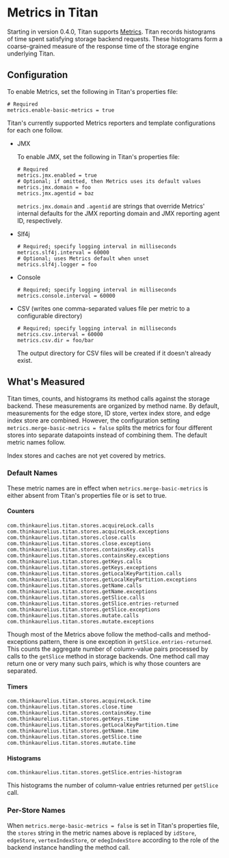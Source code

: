 # Metrics in Titan

Starting in version 0.4.0, Titan supports [Metrics](http://metrics.codahale.com/).  Titan records histograms of time spent satisfying storage backend requests.  These histograms form a coarse-grained measure of the response time of the storage engine underlying Titan.

## Configuration

To enable Metrics, set the following in Titan's properties file:

```
# Required
metrics.enable-basic-metrics = true
```

Titan's currently supported Metrics reporters and template configurations for each one follow.

* JMX

  To enable JMX, set the following in Titan's properties file:
  ```
  # Required
  metrics.jmx.enabled = true
  # Optional; if omitted, then Metrics uses its default values
  metrics.jmx.domain = foo
  metrics.jmx.agentid = baz
  ```

  `metrics.jmx.domain` and `.agentid` are strings that override Metrics' internal defaults for the JMX reporting domain and JMX reporting agent ID, respectively.

* Slf4j

  ```
  # Required; specify logging interval in milliseconds
  metrics.slf4j.interval = 60000
  # Optional; uses Metrics default when unset
  metrics.slf4j.logger = foo
  ```

* Console

  ```
  # Required; specify logging interval in milliseconds
  metrics.console.interval = 60000
  ```

* CSV (writes one comma-separated values file per metric to a configurable directory)

  ```
  # Required; specify logging interval in milliseconds
  metrics.csv.interval = 60000
  metrics.csv.dir = foo/bar
  ```

  The output directory for CSV files will be created if it doesn't already exist.

## What's Measured

Titan times, counts, and histograms its method calls against the storage backend.  These measurements are organized by method name.  By default, measurements for the edge store, ID store, vertex index store, and edge index store are combined.  However, the configuration setting `metrics.merge-basic-metrics = false` splits the metrics for four different stores into separate datapoints instead of combining them.  The default metric names follow.

Index stores and caches are not yet covered by metrics.

### Default Names

These metric names are in effect when `metrics.merge-basic-metrics` is either absent from Titan's properties file or is set to true.

#### Counters

```
com.thinkaurelius.titan.stores.acquireLock.calls
com.thinkaurelius.titan.stores.acquireLock.exceptions
com.thinkaurelius.titan.stores.close.calls
com.thinkaurelius.titan.stores.close.exceptions
com.thinkaurelius.titan.stores.containsKey.calls
com.thinkaurelius.titan.stores.containsKey.exceptions
com.thinkaurelius.titan.stores.getKeys.calls
com.thinkaurelius.titan.stores.getKeys.exceptions
com.thinkaurelius.titan.stores.getLocalKeyPartition.calls
com.thinkaurelius.titan.stores.getLocalKeyPartition.exceptions
com.thinkaurelius.titan.stores.getName.calls
com.thinkaurelius.titan.stores.getName.exceptions
com.thinkaurelius.titan.stores.getSlice.calls
com.thinkaurelius.titan.stores.getSlice.entries-returned
com.thinkaurelius.titan.stores.getSlice.exceptions
com.thinkaurelius.titan.stores.mutate.calls
com.thinkaurelius.titan.stores.mutate.exceptions
```

Though most of the Metrics above follow the method-calls and method-exceptions pattern, there is one exception in `getSlice.entries-returned`.  This counts the aggregate number of column-value pairs processed by calls to the `getSlice` method in storage backends.  One method call may return one or very many such pairs, which is why those counters are separated.

#### Timers

```
com.thinkaurelius.titan.stores.acquireLock.time
com.thinkaurelius.titan.stores.close.time
com.thinkaurelius.titan.stores.containsKey.time
com.thinkaurelius.titan.stores.getKeys.time
com.thinkaurelius.titan.stores.getLocalKeyPartition.time
com.thinkaurelius.titan.stores.getName.time
com.thinkaurelius.titan.stores.getSlice.time
com.thinkaurelius.titan.stores.mutate.time
```

#### Histograms

```
com.thinkaurelius.titan.stores.getSlice.entries-histogram
```

This histograms the number of column-value entries returned per `getSlice` call.

### Per-Store Names

When `metrics.merge-basic-metrics = false` is set in Titan's properties file, the `stores` string in the metric names above is replaced by `idStore`, `edgeStore`, `vertexIndexStore`, or `edegIndexStore` according to the role of the backend instance handling the method call.